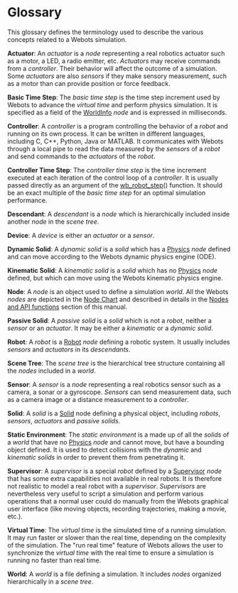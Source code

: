 # Glossary

This glossary defines the terminology used to describe the various concepts related to a Webots simulation.

**Actuator**: An *actuator* is a *node* representing a real robotics actuator such as a motor, a LED, a radio emitter, etc. *Actuators* may receive commands from a *controller*. Their behavior will affect the outcome of a simulation. Some *actuators* are also *sensors* if they make sensory measurement, such as a motor than can provide position or force feedback.

**Basic Time Step**: The *basic time step* is the time step increment used by Webots to advance the *virtual time* and perform physics simulation. It is specified as a field of the [WorldInfo](#worldinfo) *node* and is expressed in milliseconds.

**Controller**: A *controller* is a program controlling the behavior of a *robot* and running on its own process. It can be written in different languages, including C, C++, Python, Java or MATLAB. It communicates with Webots through a local pipe to read the data measured by the *sensors* of a *robot* and send commands to the *actuators* of the *robot*.

**Controller Time Step**: The *controller time step* is the time increment executed at each iteration of the control loop of a *controller*. It is usually passed directly as an argument of the [wb_robot_step](robot.md#wb_robot_step)() function. It should be an exact multiple of the *basic time step* for an optimal simulation performance.

**Descendant**: A *descendant* is a *node* which is hierarchically included inside another *node* in the *scene tree*.

**Device**: A *device* is either an *actuator* or a *sensor*.

**Dynamic Solid**: A *dynamic solid* is a *solid* which has a [Physics](#physics) *node* defined and can move according to the Webots dynamic physics engine (ODE).

**Kinematic Solid**: A *kinematic solid* is a *solid* which has no [Physics](#physics) *node* defined, but which can move using the Webots kinematic physics engine.

**Node**: A *node* is an object used to define a simulation *world*. All the Webots *nodes* are depicted in the [Node Chart](#node-chart) and described in details in the [Nodes and API functions](#nodes-and-api-functions.md) section of this manual.

**Passive Solid**: A *passive solid* is a *solid* which is not a *robot*, neither a *sensor* or an *actuator*. It may be either a *kinematic* or a *dynamic solid*.

**Robot**: A *robot* is a [Robot](#robot) *node* defining a robotic system. It usually includes *sensors* and *actuators* in its *descendants*.

**Scene Tree**: The *scene tree* is the hierarchical tree structure containing all the *nodes* included in a *world*.

**Sensor**: A *sensor* is a *node* representing a real robotics sensor such as a camera, a sonar or a gyroscope. *Sensors* can send measurement data, such as a camera image or a distance measurement to a *controller*.

**Solid**: A *solid* is a [Solid](#Solid) node defining a physical object, including *robots*, *sensors*, *actuators* and *passive solids*.

**Static Environment**: The *static environment* is a made up of all the *solids* of a *world* that have no [Physics](#physics) *node* and cannot move, but have a bounding object defined. It is used to detect collisions with the *dynamic* and *kinematic solids* in order to prevent them from penetrating it.

**Supervisor**: A *supervisor* is a special *robot* defined by a [Supervisor](#supervisor) *node* that has some extra capabilities not available in real robots. It is therefore not realistic to model a real robot with a *supervisor*. *Supervisors* are nevertheless very useful to script a simulation and perform various operations that a normal user could do manually from the Webots graphical user interface (like moving objects, recording trajectories, making a movie, etc.).

**Virtual Time**: The *virtual time* is the simulated time of a running simulation. It may run faster or slower than the real time, depending on the complexity of the simulation. The "run real time" feature of Webots allows the user to synchronize the *virtual time* with the real time to ensure a simulation is running no faster than real time.

**World**: A *world* is a file defining a simulation. It includes *nodes* organized hierarchically in a *scene tree*.
